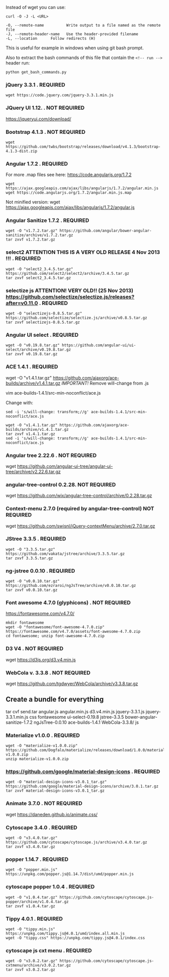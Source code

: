 Instead of wget you can use:

```
curl -O -J -L <URL>

-O, --remote-name          Write output to a file named as the remote file  
-J, --remote-header-name   Use the header-provided filename
-L, --location      Follow redirects (H) 
```

This is useful for example in windows when using git bash prompt.  

Also to extract the bash commands of this file that contain the ```<!-- run -->``` header run:
```
python get_bash_commands.py 
```

### jQuery 3.3.1 . REQUIRED

<!-- run -->
```
wget https://code.jquery.com/jquery-3.3.1.min.js
```

### JQuery UI 1.12. . NOT REQUIRED
https://jqueryui.com/download/


### Bootstrap 4.1.3 . NOT REQUIRED 

```
wget https://github.com/twbs/bootstrap/releases/download/v4.1.3/bootstrap-4.1.3-dist.zip
```

### Angular 1.7.2 . REQUIRED 

For more .map files see here: https://code.angularjs.org/1.7.2 

<!-- run -->
```
wget https://ajax.googleapis.com/ajax/libs/angularjs/1.7.2/angular.min.js
wget https://code.angularjs.org/1.7.2/angular.min.js.map 

```

Not minified version:
wget https://ajax.googleapis.com/ajax/libs/angularjs/1.7.2/angular.js

### Angular Sanitize 1.7.2 . REQUIRED 
<!-- run -->
```
wget -O "v1.7.2.tar.gz" https://github.com/angular/bower-angular-sanitize/archive/v1.7.2.tar.gz
tar zxvf v1.7.2.tar.gz
```


### select2 ATTENTION THIS IS A VERY OLD RELEASE 4 Nov 2013 !!! . REQUIRED 

<!-- run -->
```
wget -O "select2_3.4.5.tar.gz" https://github.com/select2/select2/archive/3.4.5.tar.gz
tar zxvf select2_3.4.5.tar.gz
```

### selectize js ATTENTION! VERY OLD!! (25 Nov 2013) https://github.com/selectize/selectize.js/releases?after=v0.11.0 . REQUIRED 

<!-- run -->
```
wget -O "selectizejs-0.8.5.tar.gz" https://github.com/selectize/selectize.js/archive/v0.8.5.tar.gz
tar zxvf selectizejs-0.8.5.tar.gz
```

### Angular UI select . REQUIRED 

<!-- run -->
```
wget -O "v0.19.8.tar.gz" https://github.com/angular-ui/ui-select/archive/v0.19.8.tar.gz
tar zxvf v0.19.8.tar.gz
```

### ACE 1.4.1 . REQUIRED 
wget -O "v1.4.1.tar.gz" https://github.com/ajaxorg/ace-builds/archive/v1.4.1.tar.gz
*IMPORTANT!* Remove will-change from .js

vim ace-builds-1.4.1/src-min-noconflict/ace.js 

Change with:
```
sed -i 's/will-change: transform;//g' ace-builds-1.4.1/src-min-noconflict/ace.js
```

<!-- run -->
```
wget -O "v1.4.1.tar.gz" https://github.com/ajaxorg/ace-builds/archive/v1.4.1.tar.gz
tar zxvf v1.4.1.tar.gz
sed -i 's/will-change: transform;//g' ace-builds-1.4.1/src-min-noconflict/ace.js
```

### Angular tree 2.22.6 . NOT REQUIRED
wget https://github.com/angular-ui-tree/angular-ui-tree/archive/v2.22.6.tar.gz

### angular-tree-control 0.2.28. NOT REQUIRED
wget https://github.com/wix/angular-tree-control/archive/0.2.28.tar.gz

### Context-menu 2.7.0 (required by angular-tree-control) NOT REQUIRED
wget https://github.com/swisnl/jQuery-contextMenu/archive/2.7.0.tar.gz

### JStree 3.3.5 . REQUIRED 

<!-- run -->
```
wget -O "3.3.5.tar.gz" https://github.com/vakata/jstree/archive/3.3.5.tar.gz
tar zxvf 3.3.5.tar.gz
```

### ng-jstree 0.0.10 . REQUIRED 

<!-- run -->
```
wget -O "v0.0.10.tar.gz" https://github.com/ezraroi/ngJsTree/archive/v0.0.10.tar.gz
tar zxvf v0.0.10.tar.gz
```

### Font awesome 4.7.0 (glyphicons) . NOT REQUIRED 
https://fontawesome.com/v4.7.0/

```
mkdir fontawesome
wget -O "fontawesome/font-awesome-4.7.0.zip" https://fontawesome.com/v4.7.0/assets/font-awesome-4.7.0.zip
cd fontawesome; unzip font-awesome-4.7.0.zip
```

### D3 V4 . NOT REQUIRED 
wget https://d3js.org/d3.v4.min.js

### WebCola v. 3.3.8 . NOT REQUIRED 
wget https://github.com/tgdwyer/WebCola/archive/v3.3.8.tar.gz

## Create a bundle for everything

tar cvf send.tar angular.js angular.min.js d3.v4.min.js jquery-3.3.1.js jquery-3.3.1.min.js css fontawesome ui-select-0.19.8 jstree-3.3.5 bower-angular-sanitize-1.7.2 ngJsTree-0.0.10 ace-builds-1.4.1 WebCola-3.3.8/ js

### Materialize v1.0.0 . REQUIRED

<!-- run -->
```
wget -O "materialize-v1.0.0.zip" https://github.com/Dogfalo/materialize/releases/download/1.0.0/materialize-v1.0.0.zip 
unzip materialize-v1.0.0.zip 
```

### https://github.com/google/material-design-icons . REQUIRED 

<!-- run -->
```
wget -O "material-design-icons-v3.0.1_tar.gz" https://github.com/google/material-design-icons/archive/3.0.1.tar.gz
tar zxvf material-design-icons-v3.0.1_tar.gz
```

### Animate 3.7.0 . NOT REQUIRED 
wget https://daneden.github.io/animate.css/

### Cytoscape 3.4.0 . REQUIRED 

<!-- run -->
```
wget -O "v3.4.0.tar.gz" https://github.com/cytoscape/cytoscape.js/archive/v3.4.0.tar.gz 
tar zxvf v3.4.0.tar.gz
```

### popper 1.14.7 . REQUIRED 

<!-- run -->
```
wget -O "popper.min.js" https://unpkg.com/popper.js@1.14.7/dist/umd/popper.min.js
```

### cytoscape popper 1.0.4 . REQUIRED 

<!-- run -->
```
wget -O "v1.0.4.tar.gz" https://github.com/cytoscape/cytoscape.js-popper/archive/v1.0.4.tar.gz 
tar zxvf v1.0.4.tar.gz
```

### Tippy 4.0.1 . REQUIRED 

<!-- run -->
```
wget -O "tippy.min.js" https://unpkg.com/tippy.js@4.0.1/umd/index.all.min.js
wget -O "tippy.css" https://unpkg.com/tippy.js@4.0.1/index.css
```

### cytoscape js cxt menu . REQUIRED 

<!-- run -->
```
wget -O "v3.0.2.tar.gz" https://github.com/cytoscape/cytoscape.js-cxtmenu/archive/v3.0.2.tar.gz
tar zxvf v3.0.2.tar.gz
```



